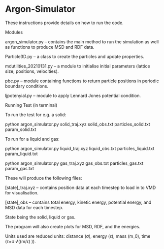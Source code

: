 # Argon-Simulator

These instructions provide details on how to run the code.

Modules

argon_simulator.py – contains the main method to run the simulation as well as functions to produce MSD and RDF data.

Particle3D.py – a class to create the particles and update properties.

mdutilities_20210131.py – a module to initialise initial parameters (lattice size, positions, velocities).

pbc.py – module containing functions to return particle positions in periodic boundary conditions. 

ljpotenyial.py – module to apply Lennard Jones potential condition.

Running Test (in terminal)

To run the test for e.g. a solid:

python argon_simulator.py solid_traj.xyz solid_obs.txt particles_solid.txt param_solid.txt

To run for a liquid and gas:

python argon_simulator.py liquid_traj.xyz liquid_obs.txt particles_liquid.txt param_liquid.txt

python argon_simulator.py gas_traj.xyz gas_obs.txt particles_gas.txt param_gas.txt

These will produce the following files:

[state]_traj.xyz – contains position data at each timestep to load in to VMD for visualisation.

[state]_obs – contains total energy, kinetic energy, potential energy, and MSD data for each timestep.

State being the solid, liquid or gas.

The program will also create plots for MSD, RDF, and the energies. 

Units used are reduced units: distance (σ), energy (ϵ), mass (m_0), time (τ=σ √((m/ϵ) )).
